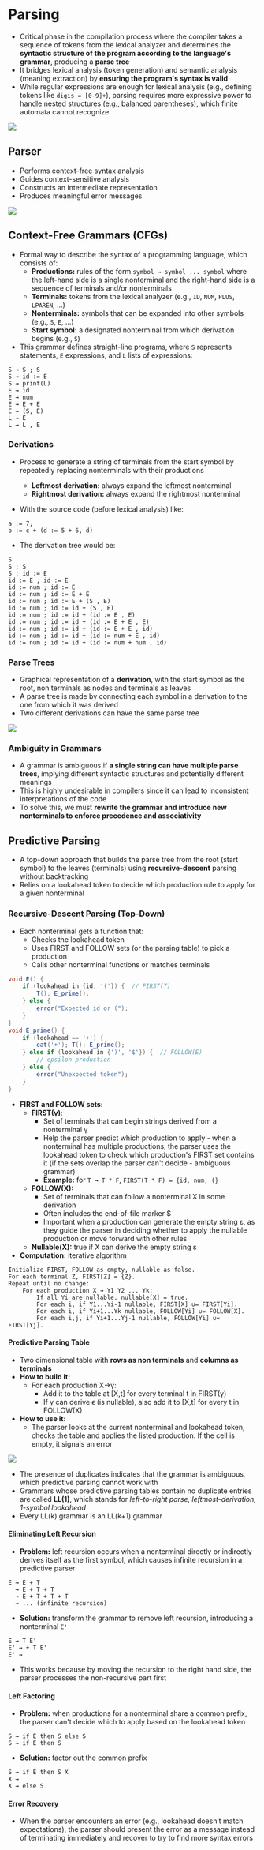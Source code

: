 # Parsing
- Critical phase in the compilation process where the compiler takes a sequence of tokens from the lexical analyzer and determines the **syntactic structure of the program according to the language's grammar**, producing a **parse tree**
- It bridges lexical analysis (token generation) and semantic analysis (meaning extraction) by **ensuring the program's syntax is valid**
- While regular expressions are enough for lexical analysis (e.g., defining tokens like `digis = [0-9]+`), parsing requires more expressive power to handle nested structures (e.g., balanced parentheses), which finite automata cannot recognize

![](resources/parser-classification.png)

## Parser
- Performs context-free syntax analysis
- Guides context-sensitive analysis
- Constructs an intermediate representation
- Produces meaningful error messages

![](resources/parser.png)

## Context-Free Grammars (CFGs)
- Formal way to describe the syntax of a programming language, which consists of:
	- **Productions:** rules of the form `symbol → symbol ... symbol` where the left-hand side is a single nonterminal and the right-hand side is a sequence of terminals and/or nonterminals
	- **Terminals:** tokens from the lexical analyzer (e.g., `ID`, `NUM`, `PLUS`, `LPAREN`, ...)
	- **Nonterminals:** symbols that can be expanded into other symbols (e.g., `S`, `E`, ...)
	- **Start symbol:** a designated nonterminal from which derivation begins (e.g., `S`)
- This grammar defines straight-line programs, where `S` represents statements, `E` expressions, and `L` lists of expressions:

```
S → S ; S
S → id := E
S → print(L)
E → id
E → num
E → E + E
E → (S, E)
L → E
L → L , E
```

### Derivations
- Process to generate a string of terminals from the start symbol by repeatedly replacing nonterminals with their productions
	- **Leftmost derivation:** always expand the leftmost nonterminal
	- **Rightmost derivation:** always expand the rightmost nonterminal

- With the source code (before lexical analysis) like:
```
a := 7;
b := c + (d := 5 + 6, d)
```

- The derivation tree would be:
```
S
S ; S
S ; id := E
id := E ; id := E
id := num ; id := E
id := num ; id := E + E
id := num ; id := E + (S , E)
id := num ; id := id + (S , E)
id := num ; id := id + (id := E , E)
id := num ; id := id + (id := E + E , E)
id := num ; id := id + (id := E + E , id)
id := num ; id := id + (id := num + E , id)
id := num ; id := id + (id := num + num , id)
```

### Parse Trees
- Graphical representation of a **derivation**, with the start symbol as the root, non terminals as nodes and terminals as leaves
- A parse tree is made by connecting each symbol in a derivation to the one from which it was derived
- Two different derivations can have the same parse tree

![](resources/parse-tree-example.png)

### Ambiguity in Grammars
- A grammar is ambiguous if **a single string can have multiple parse trees**, implying different syntactic structures and potentially different meanings
- This is highly undesirable in compilers since it can lead to inconsistent interpretations of the code
- To solve this, we must **rewrite the grammar and introduce new nonterminals to enforce precedence and associativity**

## Predictive Parsing
- A top-down approach that builds the parse tree from the root (start symbol) to the leaves (terminals) using **recursive-descent** parsing without backtracking
- Relies on a lookahead token to decide which production rule to apply for a given nonterminal

### Recursive-Descent Parsing (Top-Down)
- Each nonterminal gets a function that:
	- Checks the lookahead token
	- Uses FIRST and FOLLOW sets (or the parsing table) to pick a production
	- Calls other nonterminal functions or matches terminals

```java
void E() {
    if (lookahead in {id, '('}) {  // FIRST(T)
        T(); E_prime();
    } else {
        error("Expected id or (");
    }
}
void E_prime() {
    if (lookahead == '+') {
        eat('+'); T(); E_prime();
    } else if (lookahead in {')', '$'}) {  // FOLLOW(E)
        // epsilon production
    } else {
        error("Unexpected token");
    }
}
```

- **FIRST and FOLLOW sets:**
	- **FIRST(γ)**: 
		- Set of terminals that can begin strings derived from a nonterminal γ
		- Help the parser predict which production to apply - when a nonterminal has multiple productions, the parser uses the lookahead token to check which production's FIRST set contains it (if the sets overlap the parser can't decide - ambiguous grammar)
		- **Example:** for `T → T * F`, `FIRST(T * F) = {id, num, (}`
	- **FOLLOW(X):**
		- Set of terminals that can follow a nonterminal X in some derivation
		- Often includes the end-of-file marker $
		- Important when a production can generate the empty string ε, as they guide the parser in deciding whether to apply the nullable production or move forward with other rules
	- **Nullable(X):** true if X can derive the empty string ε
- **Computation:** iterative algorithm

```
Initialize FIRST, FOLLOW as empty, nullable as false.
For each terminal Z, FIRST[Z] = {Z}.
Repeat until no change:
    For each production X → Y1 Y2 ... Yk:
        If all Yi are nullable, nullable[X] = true.
        For each i, if Y1...Yi-1 nullable, FIRST[X] ∪= FIRST[Yi].
        For each i, if Yi+1...Yk nullable, FOLLOW[Yi] ∪= FOLLOW[X].
        For each i,j, if Yi+1...Yj-1 nullable, FOLLOW[Yi] ∪= FIRST[Yj].
```

#### Predictive Parsing Table
- Two dimensional table with **rows as non terminals** and **columns as terminals**
- **How to build it:**
	- For each production X→γ:
		- Add it to the table at \[X,t] for every terminal t in FIRST(γ)
		- If γ can derive ϵ (is nullable), also add it to \[X,t] for every t in FOLLOW(X)
- **How to use it:**
	- The parser looks at the current nonterminal and lookahead token, checks the table and applies the listed production. If the cell is empty, it signals an error

![](resources/predictive-parsing-table.png)

- The presence of duplicates indicates that the grammar is ambiguous, which predictive parsing cannot work with
- Grammars whose predictive parsing tables contain no duplicate entries are called **LL(1)**, which stands for *left-to-right parse, leftmost-derivation, 1-symbol lookahead*
- Every LL(k) grammar is an LL(k+1) grammar

#### Eliminating Left Recursion
- **Problem:** left recursion occurs when a nonterminal directly or indirectly derives itself as the first symbol, which causes infinite recursion in a predictive parser
```
E → E + T
  → E + T + T
  → E + T + T + T
  → ... (infinite recursion)
```

- **Solution:** transform the grammar to remove left recursion, introducing a nonterminal `E'`
```
E → T E'
E' → + T E'
E' →
```

- This works because by moving the recursion to the right hand side, the parser processes the non-recursive part first

#### Left Factoring
- **Problem:** when productions for a nonterminal share a common prefix, the parser can't decide which to apply based on the lookahead token
```
S → if E then S else S
S → if E then S
```

- **Solution:** factor out the common prefix
```
S → if E then S X
X →
X → else S
```

#### Error Recovery
- When the parser encounters an error (e.g., lookahead doesn’t match expectations), the parser should present the error as a message instead of terminating immediately and recover to try to find more syntax errors